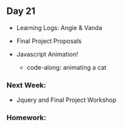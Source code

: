 ## Day 21

* Learning Logs: Angie & Vanda

* Final Project Proposals

* Javascript Animation!
    * code-along: animating a cat
    
### Next Week:

* Jquery and Final Project Workshop

### Homework:

